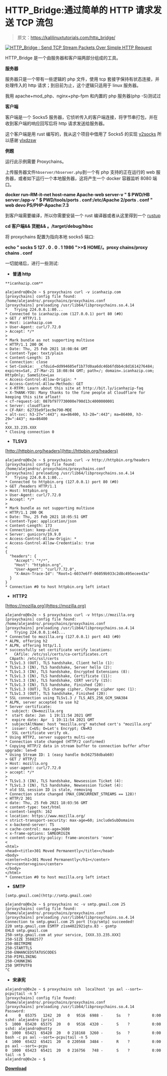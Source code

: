 # HTTP_Bridge:通过简单的 HTTP 请求发送 TCP 流包

> 原文：<https://kalilinuxtutorials.com/http_bridge/>

[![HTTP_Bridge : Send TCP Stream Packets Over Simple HTTP Request](img//edd8f02215f398662b30122d0dd26381.png "HTTP_Bridge : Send TCP Stream Packets Over Simple HTTP Request")](https://1.bp.blogspot.com/-3mYb1dIij-E/YE4c31VJkEI/AAAAAAAAIhk/EGW-ftLoMNcrFTB6u_EHovKNZd_2QuAxwCLcBGAsYHQ/s728/Http%2BBridge%25281%2529.png)

HTTP_Bridge 是一个由服务器和客户端两部分组成的工具。

**服务器**

服务器只是一个带有一些逻辑的 php 文件，使用 tcp 套接字保持有状态连接，并处理传入的 http 请求；到目前为止，这个逻辑只适用于 linux 服务器。

我用 apache+mod_php、nginx+php-fpm 和内置的 php 服务器(php -S)测试过

**客户端**

客户端是一个 Socks5 服务器，它侦听传入的客户端连接，将字节串打包，并在收到客户端的响应回写后将 http 请求发送给服务器。

这个客户端是用 rust 编写的，我从这个项目中借用了 Socks5 的实现 [v2socks](https://github.com/ylxdzsw/v2socks) 所以感谢 [ylxdzsw](https://github.com/ylxdzsw)

**例题**

运行此示例需要 Proxychains。

上传服务器文件`hbserver/hbserver.php`到一个有 php 支持的正在运行的 web 服务器，或者如下运行一个本地服务器，这将产生一个 docker 容器监听 8080 端口。

**docker run–RM-it–net host–name Apache-web server-v " $ PWD/HB server:/app-v " $ PWD/tools/ports . conf:/etc/Apache 2/ports . conf " web devo PS/PHP-Apache:7.3**

到客户端需要编译，所以你需要安装一个 rust 编译器或者从这里得到一个 [rustup](https://rustup.rs/)

**cd 客户端&&
货舱&&
。/target/debug/hbsc**

将 proxychains 配置为指向本地 socks5 端口:

**echo " socks 5 127 . 0 . 0 . 1 1986 ">>$ HOME/。proxy chains/proxy chains . conf**

一切就绪后，进行一些测试:

*   **普通 http**

`**icanhazip.com**`

```
alejandro@0x2e ~ $ proxychains curl -v icanhazip.com
[proxychains] config file found: /home/alejandro/.proxychains/proxychains.conf
[proxychains] preloading /usr/lib64/libproxychains.so.4.14
*   Trying 224.0.0.1:80...
* Connected to icanhazip.com (127.0.0.1) port 80 (#0)
> GET / HTTP/1.1
> Host: icanhazip.com
> User-Agent: curl/7.72.0
> Accept: */*
> 
* Mark bundle as not supporting multiuse
< HTTP/1.1 200 OK
< Date: Thu, 25 Feb 2021 18:08:04 GMT
< Content-Type: text/plain
< Content-Length: 15
< Connection: close
< Set-Cookie: __cfduid=dd994605ef1b77d0aa6dc46b6fdbb4c8d1614276484; expires=Sat, 27-Mar-21 18:08:04 GMT; path=/; domain=.icanhazip.com; HttpOnly; SameSite=Lax
< Access-Control-Allow-Origin: *
< Access-Control-Allow-Methods: GET
< X-RTFM: Learn about this site at http://bit.ly/icanhazip-faq
< X-THANK-YOU: Many thanks to the fine people at Cloudflare for keeping this site afloat!
< cf-request-id: 087bf977730000e790d13c4000000001
< Server: cloudflare
< CF-RAY: 62735e9f1ec9e790-MDE
< alt-svc: h3-27=":443"; ma=86400, h3-28=":443"; ma=86400, h3-29=":443"; ma=86400
< 
XXX.33.235.XXX
* Closing connection 0 
```

*   **TLSV3**

[http://httpbin.org/headers](http://httpbin.org/headers)

```
alejandro@0x2e ~ $ proxychains curl -v http://httpbin.org/headers
[proxychains] config file found: /home/alejandro/.proxychains/proxychains.conf
[proxychains] preloading /usr/lib64/libproxychains.so.4.14
*   Trying 224.0.0.1:80...
* Connected to httpbin.org (127.0.0.1) port 80 (#0)
> GET /headers HTTP/1.1
> Host: httpbin.org
> User-Agent: curl/7.72.0
> Accept: */*
> 
* Mark bundle as not supporting multiuse
< HTTP/1.1 200 OK
< Date: Thu, 25 Feb 2021 18:05:51 GMT
< Content-Type: application/json
< Content-Length: 173
< Connection: keep-alive
< Server: gunicorn/19.9.0
< Access-Control-Allow-Origin: *
< Access-Control-Allow-Credentials: true
< 
{
  "headers": {
    "Accept": "*/*", 
    "Host": "httpbin.org", 
    "User-Agent": "curl/7.72.0", 
    "X-Amzn-Trace-Id": "Root=1-6037e6ff-06059b933c2d8c495ecee43a"
  }
}
* Connection #0 to host httpbin.org left intact 
```

*   **HTTP2**

[https://mozilla.org](https://mozilla.org)

```
alejandro@0x2e ~ $ proxychains curl -v https://mozilla.org
[proxychains] config file found: /home/alejandro/.proxychains/proxychains.conf
[proxychains] preloading /usr/lib64/libproxychains.so.4.14
*   Trying 224.0.0.1:443...
* Connected to mozilla.org (127.0.0.1) port 443 (#0)
* ALPN, offering h2
* ALPN, offering http/1.1
* successfully set certificate verify locations:
*   CAfile: /etc/ssl/certs/ca-certificates.crt
  CApath: /etc/ssl/certs
* TLSv1.3 (OUT), TLS handshake, Client hello (1):
* TLSv1.3 (IN), TLS handshake, Server hello (2):
* TLSv1.3 (IN), TLS handshake, Encrypted Extensions (8):
* TLSv1.3 (IN), TLS handshake, Certificate (11):
* TLSv1.3 (IN), TLS handshake, CERT verify (15):
* TLSv1.3 (IN), TLS handshake, Finished (20):
* TLSv1.3 (OUT), TLS change cipher, Change cipher spec (1):
* TLSv1.3 (OUT), TLS handshake, Finished (20):
* SSL connection using TLSv1.3 / TLS_AES_256_GCM_SHA384
* ALPN, server accepted to use h2
* Server certificate:
*  subject: CN=mozilla.org
*  start date: Jan  1 19:11:54 2021 GMT
*  expire date: Apr  1 19:11:54 2021 GMT
*  subjectAltName: host "mozilla.org" matched cert's "mozilla.org"
*  issuer: C=US; O=Let's Encrypt; CN=R3
*  SSL certificate verify ok.
* Using HTTP2, server supports multi-use
* Connection state changed (HTTP/2 confirmed)
* Copying HTTP/2 data in stream buffer to connection buffer after upgrade: len=0
* Using Stream ID: 1 (easy handle 0x562758dbab60)
> GET / HTTP/2
> Host: mozilla.org
> user-agent: curl/7.72.0
> accept: */*
> 
* TLSv1.3 (IN), TLS handshake, Newsession Ticket (4):
* TLSv1.3 (IN), TLS handshake, Newsession Ticket (4):
* old SSL session ID is stale, removing
* Connection state changed (MAX_CONCURRENT_STREAMS == 128)!
< HTTP/2 301 
< date: Thu, 25 Feb 2021 18:03:56 GMT
< content-type: text/html
< content-length: 162
< location: https://www.mozilla.org/
< strict-transport-security: max-age=60; includeSubDomains
< x-backend-server: TS
< cache-control: max-age=3600
< x-frame-options: SAMEORIGIN
< content-security-policy: frame-ancestors 'none'
< 
<html>
<head><title>301 Moved Permanently</title></head>
<body>
<center><h1>301 Moved Permanently</h1></center>
<hr><center>nginx</center>
</body>
</html>
* Connection #0 to host mozilla.org left intact 
```

*   **SMTP**

`[smtp.gmail.com](http://smtp.gmail.com)`

```
alejandro@0x2e ~ $ proxychains nc -v smtp.gmail.com 25
[proxychains] config file found: /home/alejandro/.proxychains/proxychains.conf
[proxychains] preloading /usr/lib64/libproxychains.so.4.14
Connection to smtp.gmail.com 25 port [tcp/smtp] succeeded!
220 smtp.gmail.com ESMTP z1sm4022921qtu.83 - gsmtp
EHLO smtp.gmail.com
250-smtp.gmail.com at your service, [XXX.33.235.XXX]
250-SIZE 35882577
250-8BITMIME
250-STARTTLS
250-ENHANCEDSTATUSCODES
250-PIPELINING
250-CHUNKING
250 SMTPUTF8
^C 
```

*   **宋承宪**

```
alejandro@0x2e ~ $ proxychains ssh  localhost 'ps axl --sort=-pcpu|tail -n 5'
[proxychains] config file found: /home/alejandro/.proxychains/proxychains.conf
[proxychains] preloading /usr/lib64/libproxychains.so.4.14
Password: 
4     0  65375   1242  20   0   9516  6988 -      Ss   ?          0:00 sshd: alejandro [priv]
5  1000  65420  65375  20   0   9516  4320 -      S    ?          0:00 sshd: alejandro@notty
0  1000  65421  65420  20   0 218168  3260 -      Ss   ?          0:00 bash -c ps axl --sort=-pcpu|tail -n 5
4  1000  65422  65421  20   0 220568  3484 -      R    ?          0:00 ps axl --sort=-pcpu
0  1000  65423  65421  20   0 216756   748 -      S    ?          0:00 tail -n 5
alejandro@0x2e ~ $ 
```

[**Download**](https://github.com/sombralibre/http_bridge)